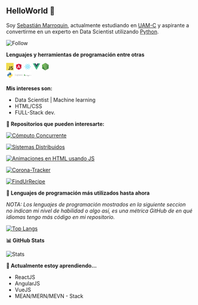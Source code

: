 ## HelloWorld 👋

Soy <a href="https://github.com/SebastianMM-96">Sebastián Marroquin</a>, actualmente estudiando en <a href="http://www.cua.uam.mx/">UAM-C</a> y aspirante a convertirme en un experto en Data Scientist utilizando <a href="https://www.python.org/">Python</a>.

![Follow](https://img.shields.io/github/followers/SebastianMM-96?label=Sigueme%21&logoColor=blue&style=social)

**Lenguajes y herramientas de programación entre otras**

<code><img height="20" src="https://raw.githubusercontent.com/github/explore/80688e429a7d4ef2fca1e82350fe8e3517d3494d/topics/javascript/javascript.png"></code>
<code><img height="20" src="https://raw.githubusercontent.com/github/explore/80688e429a7d4ef2fca1e82350fe8e3517d3494d/topics/angular/angular.png"></code>
<code><img height="20" src="https://raw.githubusercontent.com/github/explore/80688e429a7d4ef2fca1e82350fe8e3517d3494d/topics/react/react.png"></code>
<code><img height="20" src="https://raw.githubusercontent.com/github/explore/5c058a388828bb5fde0bcafd4bc867b5bb3f26f3/topics/vue/vue.png"></code>
<code><img height="20" src="https://raw.githubusercontent.com/github/explore/80688e429a7d4ef2fca1e82350fe8e3517d3494d/topics/nodejs/nodejs.png"></code>  
<code><img height="20" src="https://raw.githubusercontent.com/github/explore/80688e429a7d4ef2fca1e82350fe8e3517d3494d/topics/python/python.png"></code> 
<code><img height="20" src="https://raw.githubusercontent.com/github/explore/80688e429a7d4ef2fca1e82350fe8e3517d3494d/topics/express/express.png"></code> 
<code><img height="20" src="https://raw.githubusercontent.com/github/explore/80688e429a7d4ef2fca1e82350fe8e3517d3494d/topics/mongodb/mongodb.png"></code>

**Mis intereses son:**

- Data Scientist | Machine learning
- HTML/CSS
- FULL-Stack dev.

**:bookmark_tabs: Repositorios que pueden interesarte:**

[![Cómputo Concurrente](https://github-readme-stats.vercel.app/api/pin/?username=SebastianMM-96&repo=Computo-Concurrente)](https://github.com/SebastianMM-96/Computo-Concurrente)

[![Sístemas Distribuidos](https://github-readme-stats.vercel.app/api/pin/?username=SebastianMM-96&repo=Distributed-Systems)](https://github.com/SebastianMM-96/Distributed-Systems)

[![Animaciones en HTML usando JS](https://github-readme-stats.vercel.app/api/pin/?username=SebastianMM-96&repo=AnimatedPage-Javascript)](https://github.com/SebastianMM-96/AnimatedPage-Javascript)

[![Corona-Tracker](https://github-readme-stats.vercel.app/api/pin/?username=SebastianMM-96&repo=corona-tracker)](https://github.com/SebastianMM-96/corona-tracker)

[![FindUrRecipe](https://github-readme-stats.vercel.app/api/pin/?username=SebastianMM-96&repo=recipe-reactapp)](https://github.com/SebastianMM-96/recipe-reactapp)

**:rocket: Lenguajes de programación más utilizados hasta ahora**

*NOTA: Los lenguajes de programación mostrados en la siguiente seccion no indican mi nivel de habilidad o algo así, es una métrica GitHub de en qué idiomas tengo más código en mi repositorio.*

[![Top Langs](https://github-readme-stats.vercel.app/api/top-langs/?username=SebastianMM-96)](https://github.com/SebastianMM-96/github-readme-stats)

**:bar_chart: GitHub Stats**

![Stats](https://github-readme-stats.vercel.app/api?username=SebastianMM-96&show_icons=true&theme=vue)

**:pushpin: Actualmente estoy aprendiendo...**

- ReactJS
- AngularJS
- VueJS
- MEAN/MERN/MEVN - Stack
